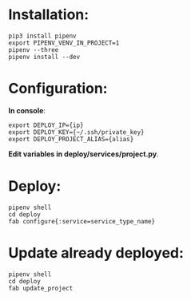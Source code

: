 # Installation:

```
pip3 install pipenv
export PIPENV_VENV_IN_PROJECT=1
pipenv --three
pipenv install --dev
```

# Configuration:

**In console**:
```
export DEPLOY_IP={ip}
export DEPLOY_KEY={~/.ssh/private_key}
export DEPLOY_PROJECT_ALIAS={alias}
```

**Edit variables in deploy/services/project.py**.

# Deploy:

```
pipenv shell
cd deploy
fab configure{:service=service_type_name}
```

# Update already deployed:

```
pipenv shell
cd deploy
fab update_project
```